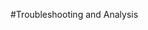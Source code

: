 #Troubleshooting and Analysis

<!--

###<question> **Getting thread dumps from GUI or detailed stacks using SIGURG**</question></br>
<solution>
Text
</solution>

###<question> **Observing logs for warning/severe/errors and decoding log messages**</question></br>
<solution>
Text
</solution>

###<question> **Collocating logs and stats using collect-debug-artifacts.sh**</question></br>
<solution>
Text
</solution>

###<question> **Using VSD (can we make use of GemFire VSD docs?)**</question></br>
<solution>
Text
</solution>

###<question> **Enabling/disabling logging levels/traces on-the-fly**</question></br>
<solution>
Text
</solution>

###<question> Cannot connect using EC2 Scripts</question></br>
<solution>
Text
</solution>

###<question> **Increase memory for Spark executors**</question></br>
<solution>
While starting servers using ./sbin/snappy-start-all.sh, you can provide arguments to each serve by modifying the conf/server file. For each server please provide the heap memory using  -heap-size=Xg
So, the entries in the conf/server would be like following:

machine_name  -heap-size=Xg 

Each line in the conf/server represents conf for that server.

For more on configurations, please follow the link http://snappydatainc.github.io/snappydata/configuration/
</solution>

###<question>**Can I read orc files from snappy-shell ?**
</question>

<solution> 
ORC is a supported format in Spark SQL.
```
create Table orcTable using orc options (path "path to orc file")
```

This would create a spark temporary table. You would need to explicitly load into a column table like - create table colTable using column options(..) as select * from orcTable ...
</solution>

###<question>**Analysing Error Messages**</question>

<question>**Error message "IllegalArgumentException: System memory" is reported.**
</question>

<solution> 
You need to specify the configuration files for Snappy components. See [configuration properties](#configuration/#configuration-files) for more infromation.

```
$ cat conf/locators
node-a -peer-discovery-port=9999 -dir=/node-a/locator1 -heap-size=1024m -locators=node-b:8888
node-b -peer-discovery-port=8888 -dir=/node-b/locator2 -heap-size=1024m -locators=node-a:9999

$ cat conf/servers
node-c -dir=/node-c/server1 -heap-size=4096m -locators=node-b:8888,node-a:9999
node-c -dir=/node-c/server2 -heap-size=4096m -locators=node-b:8888,node-a:9999

$ cat conf/leads
# This goes to the default directory 
node-l -heap-size=4096m -J-XX:MaxPermSize=512m -spark.ui.port=9090 -locators=node-b:8888,node-a:9999 -spark.executor.cores=10
```
</solution>

<question>
**Snappy shell cannot connect to server when starting snappy-shell, and an error is reported, when executing the command to connect to the client**
</question>

<solution> 
The problem looks to be that the configuration is trying to start two locators both on same machine using same port. 

The first locator starts successfully, but the second locator fails because it is presumably on the same host/port. In this case, you probably have unintentially configured the first locator.

Subsequently, none of the servers/leads start because they are trying to connect to the second locator, but the one locator which was successful is running on localhost.

Check the conf/locators file and correct it.
</solution>


<question>
</question>
<solution> 
</solution>

-->